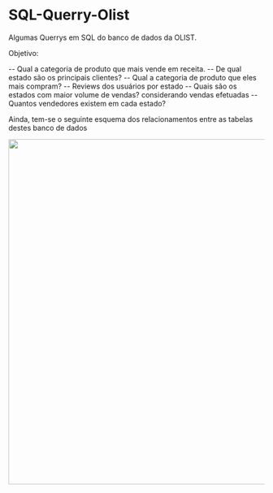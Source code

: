 # SQL-Querry-Olist

Algumas Querrys em SQL do banco de dados da OLIST.

Objetivo:

-- Qual a categoria de produto que mais vende em receita.
-- De qual estado são os principais clientes?
-- Qual a categoria de produto que eles mais compram?
-- Reviews dos usuários por estado
-- Quais são os estados com maior volume de vendas? considerando vendas efetuadas
-- Quantos vendedores existem em cada estado?

Ainda, tem-se o seguinte esquema dos relacionamentos entre as tabelas destes banco de dados

<img src="https://i.imgur.com/HRhd2Y0.png" alt="" width="680">
